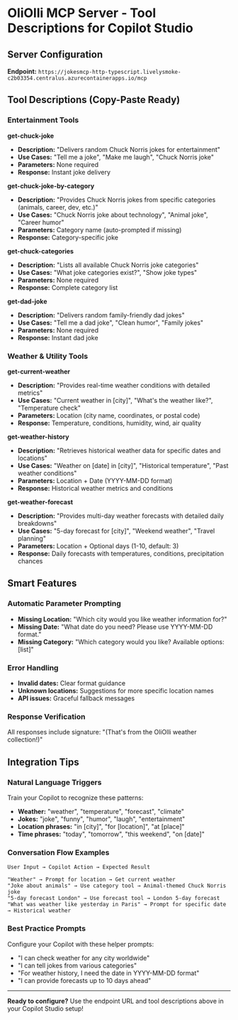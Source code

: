 # OliOlli MCP Server - Tool Descriptions for Copilot Studio

## Server Configuration
**Endpoint:** `https://jokesmcp-http-typescript.livelysmoke-c2b03354.centralus.azurecontainerapps.io/mcp`

## Tool Descriptions (Copy-Paste Ready)

### Entertainment Tools

**get-chuck-joke**
- **Description:** "Delivers random Chuck Norris jokes for entertainment"
- **Use Cases:** "Tell me a joke", "Make me laugh", "Chuck Norris joke"
- **Parameters:** None required
- **Response:** Instant joke delivery

**get-chuck-joke-by-category** 
- **Description:** "Provides Chuck Norris jokes from specific categories (animals, career, dev, etc.)"
- **Use Cases:** "Chuck Norris joke about technology", "Animal joke", "Career humor"
- **Parameters:** Category name (auto-prompted if missing)
- **Response:** Category-specific joke

**get-chuck-categories**
- **Description:** "Lists all available Chuck Norris joke categories"
- **Use Cases:** "What joke categories exist?", "Show joke types"
- **Parameters:** None required
- **Response:** Complete category list

**get-dad-joke**
- **Description:** "Delivers random family-friendly dad jokes"
- **Use Cases:** "Tell me a dad joke", "Clean humor", "Family jokes"
- **Parameters:** None required
- **Response:** Instant dad joke

### Weather & Utility Tools

**get-current-weather**
- **Description:** "Provides real-time weather conditions with detailed metrics"
- **Use Cases:** "Current weather in [city]", "What's the weather like?", "Temperature check"
- **Parameters:** Location (city name, coordinates, or postal code)
- **Response:** Temperature, conditions, humidity, wind, air quality

**get-weather-history**
- **Description:** "Retrieves historical weather data for specific dates and locations"
- **Use Cases:** "Weather on [date] in [city]", "Historical temperature", "Past weather conditions"
- **Parameters:** Location + Date (YYYY-MM-DD format)
- **Response:** Historical weather metrics and conditions

**get-weather-forecast**
- **Description:** "Provides multi-day weather forecasts with detailed daily breakdowns"
- **Use Cases:** "5-day forecast for [city]", "Weekend weather", "Travel planning"
- **Parameters:** Location + Optional days (1-10, default: 3)
- **Response:** Daily forecasts with temperatures, conditions, precipitation chances

## Smart Features

### Automatic Parameter Prompting
- **Missing Location:** "Which city would you like weather information for?"
- **Missing Date:** "What date do you need? Please use YYYY-MM-DD format."
- **Missing Category:** "Which category would you like? Available options: [list]"

### Error Handling
- **Invalid dates:** Clear format guidance
- **Unknown locations:** Suggestions for more specific location names
- **API issues:** Graceful fallback messages

### Response Verification
All responses include signature: "(That's from the OliOlli weather collection!)"

## Integration Tips

### Natural Language Triggers
Train your Copilot to recognize these patterns:
- **Weather:** "weather", "temperature", "forecast", "climate"
- **Jokes:** "joke", "funny", "humor", "laugh", "entertainment"
- **Location phrases:** "in [city]", "for [location]", "at [place]"
- **Time phrases:** "today", "tomorrow", "this weekend", "on [date]"

### Conversation Flow Examples
```
User Input → Copilot Action → Expected Result

"Weather" → Prompt for location → Get current weather
"Joke about animals" → Use category tool → Animal-themed Chuck Norris joke  
"5-day forecast London" → Use forecast tool → London 5-day forecast
"What was weather like yesterday in Paris" → Prompt for specific date → Historical weather
```

### Best Practice Prompts
Configure your Copilot with these helper prompts:
- "I can check weather for any city worldwide"
- "I can tell jokes from various categories" 
- "For weather history, I need the date in YYYY-MM-DD format"
- "I can provide forecasts up to 10 days ahead"

---

**Ready to configure?** Use the endpoint URL and tool descriptions above in your Copilot Studio setup!